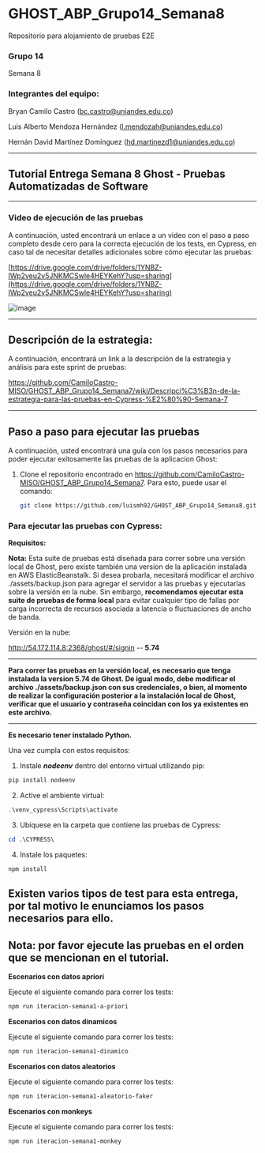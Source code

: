 # GHOST_ABP_Grupo14_Semana8
Repositorio para alojamiento de pruebas E2E

### Grupo 14
Semana 8

### Integrantes del equipo:

Bryan Camilo Castro ([bc.castro@uniandes.edu.co](mailto:bc.castro@uniandes.edu.co))

Luis Alberto Mendoza Hernández ([l.mendozah@uniandes.edu.co](mailto:l.mendozah@uniandes.edu.co))

Hernán David Martínez Domínguez ([hd.martinezd1@uniandes.edu.co](mailto:hd.martinezd1@uniandes.edu.co))
_________________
## Tutorial Entrega Semana 8 Ghost - Pruebas Automatizadas de Software
_________________

### Video de ejecución de las pruebas

A continuación, usted encontrará un enlace a un video con el paso a paso completo desde cero para la correcta ejecución de los tests, en Cypress, en caso tal de necesitar detalles adicionales sobre cómo ejecutar las pruebas:

[https://drive.google.com/drive/folders/1YNBZ-IWp2veu2v5JNKMCSwle4HEYKehY?usp=sharing](https://drive.google.com/drive/folders/1YNBZ-IWp2veu2v5JNKMCSwle4HEYKehY?usp=sharing)

![image](https://github.com/CamiloCastro-MISO/GHOST_ABP_Grupo14_Semana7/assets/142316799/f5da9953-0737-4fba-ac82-54050b123440)

______________
## Descripción de la estrategia:

A continuación, encontrará un link a la descripción de la estrategia y análisis para este sprint de pruebas:

https://github.com/CamiloCastro-MISO/GHOST_ABP_Grupo14_Semana7/wiki/Descripci%C3%B3n-de-la-estrategia-para-las-pruebas-en-Cypress-%E2%80%90-Semana-7
______________
## Paso a paso para ejecutar las pruebas

A continuación, usted encontrará una guía con los pasos necesarios para poder ejecutar exitosamente las pruebas de la aplicacion Ghost: 

1. Clone el repositorio encontrado en https://github.com/CamiloCastro-MISO/GHOST_ABP_Grupo14_Semana7. Para esto, puede usar el comando: 
    ```bash
    git clone https://github.com/luismh92/GHOST_ABP_Grupo14_Semana8.git
    ```
   

### Para ejecutar las pruebas con Cypress:

**Requisitos:**

**Nota:** Esta suite de pruebas está diseñada para correr sobre una versión local de Ghost, pero existe también una version de la aplicación instalada en AWS ElasticBeanstalk. Si desea probarla, necesitará modificar el archivo ./assets/backup.json para agregar el servidor a las pruebas y ejecutarlas sobre la versión en la nube. Sin embargo, **recomendamos ejecutar esta suite de pruebas de forma local** para evitar cualquier tipo de fallas por carga incorrecta de recursos asociada a latencia o fluctuaciones de ancho de banda.

Versión en la nube:

http://54.172.114.8:2368/ghost/#/signin -- **5.74**

_________
**Para correr las pruebas en la versión local, es necesario que tenga instalada la version 5.74 de Ghost. De igual modo, debe modificar el archivo ./assets/backup.json con sus credenciales, o bien, al momento de realizar la configuración posterior a la instalación local de Ghost, verificar que el usuario y contraseña coincidan con los ya existentes en este archivo.**
____________
**Es necesario tener instalado Python.**

Una vez cumpla con estos requisitos:

1. Instale ***nodeenv*** dentro del entorno virtual utilizando pip:

```powershell
pip install nodeenv
```

2. Active el ambiente virtual:

```powershell
.\venv_cypress\Scripts\activate
```

3. Ubíquese en la carpeta que contiene las pruebas de Cypress:

```powershell
cd .\CYPRESS\
```

4. Instale los paquetes:

```powershell
npm install
```

## Existen varios tipos de test para esta entrega, por tal motivo le enunciamos los pasos necesarios para ello.

## Nota: por favor ejecute las pruebas en el orden que se mencionan en el tutorial.

**Escenarios con datos apriori**

Ejecute el siguiente comando para correr los tests:

```powershell
npm run iteracion-semana1-a-priori
```

**Escenarios con datos dinamicos**

Ejecute el siguiente comando para correr los tests:

```powershell
npm run iteracion-semana1-dinamico
```

**Escenarios con datos aleatorios**

Ejecute el siguiente comando para correr los tests:

```powershell
npm run iteracion-semana1-aleatorio-faker
```

**Escenarios con monkeys**

Ejecute el siguiente comando para correr los tests:

```powershell
npm run iteracion-semana1-monkey
```


